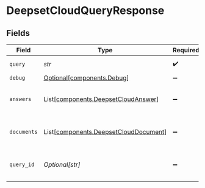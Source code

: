 # DeepsetCloudQueryResponse


## Fields

| Field                                                                                    | Type                                                                                     | Required                                                                                 | Description                                                                              |
| ---------------------------------------------------------------------------------------- | ---------------------------------------------------------------------------------------- | ---------------------------------------------------------------------------------------- | ---------------------------------------------------------------------------------------- |
| `query`                                                                                  | *str*                                                                                    | :heavy_check_mark:                                                                       | The search query                                                                         |
| `debug`                                                                                  | [Optional[components.Debug]](../../models/components/debug.md)                           | :heavy_minus_sign:                                                                       | N/A                                                                                      |
| `answers`                                                                                | List[[components.DeepsetCloudAnswer](../../models/components/deepsetcloudanswer.md)]     | :heavy_minus_sign:                                                                       | List of deepset Cloud answers.                                                           |
| `documents`                                                                              | List[[components.DeepsetCloudDocument](../../models/components/deepsetclouddocument.md)] | :heavy_minus_sign:                                                                       | List of deepset Cloud documents.                                                         |
| `query_id`                                                                               | *Optional[str]*                                                                          | :heavy_minus_sign:                                                                       | Unique identifier of the search query.                                                   |